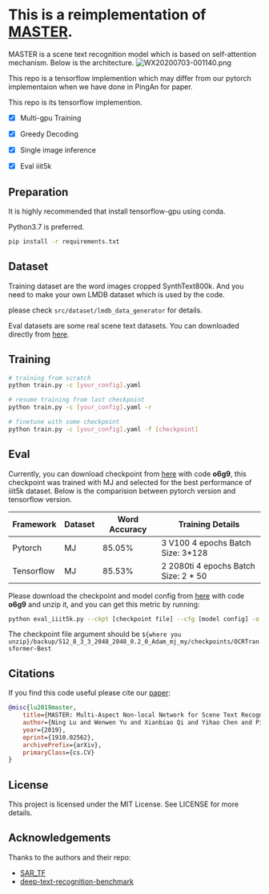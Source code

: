 # This is a reimplementation of [MASTER](https://arxiv.org/abs/1910.02562).

MASTER is a scene text recognition model which is based on self-attention mechanism. Below is the architecture.
![WX20200703-001140.png](https://i.loli.net/2020/07/03/Nj1CPvrT7J2ehWy.png)

This repo is a tensorflow implemention which may differ from our pytorch implementaion when we have done in PingAn for paper.
            
            
This repo is its tensorflow implemention.

- [x] Multi-gpu Training
- [x] Greedy Decoding
- [x] Single image inference
- [x] Eval iiit5k


## Preparation  
It is highly recommended that install tensorflow-gpu using conda.

Python3.7 is preferred.

```bash
pip install -r requirements.txt
```

## Dataset


Training dataset are the word images cropped SynthText800k. And you need to make your own LMDB dataset which 
is used by the code.

please check `src/dataset/lmdb_data_generator` for details.

Eval datasets are some real scene text datasets. You can downloaded directly from [here](https://drive.google.com/drive/folders/1OG4ufr-kj2jFLmM4gyFEI0tMGYZrz8HI).

## Training

```bash
# training from scratch
python train.py -c [your_config].yaml

# resume training from last checkpoint
python train.py -c [your_config].yaml -r

# finetune with some checkpoint
python train.py -c [your_config].yaml -f [checkpoint]
```


## Eval

Currently, you can download checkpoint from [here](https://pan.baidu.com/s/1ijpo8WRZHR-AyDclxQVDiw) with code **o6g9**, this checkpoint was trained with MJ and selected
for the best performance of iiit5k dataset. Below is the comparision between pytorch version and tensorflow version.

| Framework | Dataset | Word Accuracy | Training Details |
| --- | --- | --- | --- |
| Pytorch | MJ | 85.05% | 3 V100 4 epochs Batch Size: 3*128|
| Tensorflow | MJ | 85.53% | 2 2080ti 4 epochs Batch Size: 2 * 50 |



Please download the checkpoint and model config from [here](https://pan.baidu.com/s/1ijpo8WRZHR-AyDclxQVDiw) with code **o6g9** and unzip it, and you can get this metric by running:

```bash
python eval_iiit5k.py --ckpt [checkpoint file] --cfg [model config] -o [output dir] -i [iiit5k lmdb test dataset]
```
The checkpoint file argument should be `${where you unzip}/backup/512_8_3_3_2048_2048_0.2_0_Adam_mj_my/checkpoints/OCRTransformer-Best` 

## Citations
If you find this code useful please cite our [paper](https://arxiv.org/abs/1910.02562):
```bibtex
@misc{lu2019master,
    title={MASTER: Multi-Aspect Non-local Network for Scene Text Recognition},
    author={Ning Lu and Wenwen Yu and Xianbiao Qi and Yihao Chen and Ping Gong and Rong Xiao},
    year={2019},
    eprint={1910.02562},
    archivePrefix={arXiv},
    primaryClass={cs.CV}
}
```

## License
This project is licensed under the MIT License. See LICENSE for more details.

## Acknowledgements

Thanks to the authors and their repo:
 - [SAR_TF](https://github.com/Pay20Y/SAR_TF)
 - [deep-text-recognition-benchmark](https://github.com/clovaai/deep-text-recognition-benchmark)